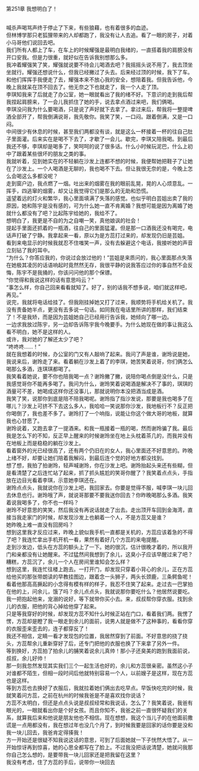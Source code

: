 第251章 我想明白了！
<br />喊杀声喝骂声终于停止了下来，有些狼藉，也有着很多的血迹。<br />但林博学那只老狐狸带来的人却都跑了，我没有让人去追。看了一眼的房子，对着小马哥他们说回去吧。<br />我们所有人都上了车，在车上的时候耀强是最明白我绪的，一直搭着我的肩膀没有开口安我。但是力很重，就好似在告诉我别想那么多。<br />我冲着耀强笑了笑，耀强就说要不待会儿喝酒去吧？我摇摇头说不用了，我去顶坐坐就行。耀强还想说什么，但我已经撇过了头去。后来经过顶的时候，我下了车。<br />和他们挥挥手我便走了去，耀强本来不放心我的安全，想陪着我。但我告诉他，今晚上我就呆在顶不回去了。他无奈之下也就走了，我一个人走了顶。<br />李琪知我来了后就走了办公室，她一眼就看出了我的绪不好。下意识的走到我后帮我捏起肩膀来，了一会儿我抓住了她的手，说去拿点酒过来吧，我们俩喝。<br />李琪没问我为什么要喝酒，只是说了声好就下去拿了。拿过来后，帮我将一整提啤酒全部开了，帮我倒满说哥，我先敬你。我笑了笑，一口闷。跟着倒满，又是一口闷。<br />中间很少有休息的时候，甚至我们两都没有谈，就是这么一杯接着一杯的往自己肚子里面灌。后来实在是喝不下去了，才歇了一会儿。歇完，李琪又陪我喝。到最后我还不够，李琪却是喝多了，笑呵呵的说了很多话。什么小时候玩泥巴，什么上初中了跟着某些很坏的朋友之类的事。<br />我就听着，见到她实在的不轻躺在沙发上连都不想的时候，我便帮她把鞋子了让她在了沙发上。一个人喝酒是无聊的，我也喝不下去。但让我很无奈的是，今晚上怎么会喝这么多都没呢？<br />走到窗户边，我点燃了一烟。吐出来的烟雾在我的眼前乱晃，晃的人心烦意乱。一挥手，四逃窜的烟雾，却又让我觉得它们是那么的无助和恐慌。<br />遥望着远的灯火和繁华，我心里面填满了失落的感觉。也似乎明白芸姐出卖了我的原因，她和陈宇是没有感的，可为什么她一直不肯离婚？我想可能是因为离婚了她就什么都没有了吧？比起陈宇给她的，我给不了。<br />想明白了，我更是不自的为之自嘲一笑，真他娘讽的社会！<br />提起手里面还抓着的一瓶酒，往自己的里面猛灌。但是那一口酒我还没有喝完，电话声打破了宁静。我拿起来一看，原以为是方蕊打过来的，却发现仍旧是芸姐。<br />看到来电显示的时候我就忍不住嗤笑一声，没有去躲避这个电话，我接听她的声音立刻钻了我的耳中。<br />“为什么？你答应我的，你说过会放过他的！”芸姐是来质问的，我心里面那点失落在她极其凌厉的话语响起时竟然然无存，我很平静的说我答应过你的事自然不会反悔，陈宇不是我捅的，你该问问他的那个保镖。<br />“你觉得和我说这样的话有意思吗云？”<br />“事怎么样，你自己回来看看就知了。好了，别的话我不想多说，咱们就这样吧，再见。”<br />说完，我就将电话给挂了。但我刚挂掉她又打了过来，我顺势将手机给关机了。我没有责备她半点，更没有去多说一句话。如同我在电话里所讲的那样，我们结束了！不是我矫，而是因为芸姐她自己已经用行告诉我，她倾向了哪一边。<br />一边求我放过陈宇，另一边却告诉陈宇我今晚要手。为什么她现在做的事让我这么看不明白，她不是这样的人。<br />或许，我对她的了解还太少了吧？<br />“咚咚咚……！”<br />就在我想着的时候，办公室的门又有人敲响了起来。我问了声是谁，谢玲说是她，我说来后，谢玲走了来。看着躺在沙发上着了的李琪，她苦笑着说哥，你们俩怎么喝那么多酒，连琪琪都喝了。<br />我笑看着她说，要不你也陪我喝一点？谢玲撇了撇，说陪你喝点倒是没什么，只是我感觉哥你不能再多喝了。我问为什么，谢玲笑着说喝酒是解决不了事的，琪琪的酒量可不差，她喝成这样你还没事儿，那就说明你本没把酒当成是酒。<br />我笑了笑，说那你到底是陪不陪我喝呢。谢玲指了指沙发说，那要是我也喝多了在哪儿？沙发上可挤不下去这么多人，我哈哈一笑说那你沙发，我地板行不？反正把你喝倒了，我也差不多了。谢玲打了一个响指，说能让你这个做大哥的地板，就算我也心甘愿了。<br />谢玲说着，又跑去拿了一提酒来。和我一瓶接着一瓶的喝，然而谢玲骗了我。最后我是怎么下的不知，反正早上醒来的时候谢玲坐在地上头枕着茶几的，而我并没有在地板上而是稳稳的躺在沙发上。<br />看着窗外的光已经很高了，还有两个仍旧在的女人，我心里面还不好意思的。昨晚上绪不好，却要让她们陪着我解闷，到最后连个觉的好地方都没找到。<br />想了想，我拍了拍谢玲，轻声喊谢玲，你在沙发上吧。谢玲抬起头来还有些糊，但是看清楚了之后连忙站了起来，抓了抓头尴尬的笑哥你醒了？我笑着点点头，手指放在边目光看着李琪，示意她李琪还在。<br />谢玲点点头，我就说你在沙发上吧，我回家去。你要是觉得不服，喊李琪一块儿回去休息也行。谢玲哦了声，就说哥那要不要我送你回去？你昨晚喝那么多酒。我笑着说我喝多了，你不也一样吗？<br />谢玲不好意思的笑笑，然后我没有再说话就走了出去。走出顶开车回到金海湾，直接当我走家门的时候，却发现沙发上也躺着一个人，不是方蕊又是谁？<br />她昨晚上难一直没有回房吗？<br />想到这里我才反应过来，昨晚上貌似我手机一直都是关机的，方蕊应该着急的不得了吧？我连忙拿出手机开机一看，果然有着好几个方蕊的来电提醒。<br />走到沙发边，低头在方蕊的额头上了一下。她的很沉，估计很晚才着的，所以我开门和亲都没有让她醒来。不过猛然间我想到了余儿，这臭小子应该早醒过来了吧？<br />糟糕，方蕊沉了，余儿一个人在房间里谁知会怎么样？<br />想到这里，我连忙往楼上跑去。一打开门，却发现只穿着小背心的余儿，正在方蕊给他买的那张带朗读的早教挂图边，跟着念一头狮子，两头长颈鹿，三条鳄鱼呢！<br />看着他那高高撅起的小念得有模有样的样子，我忍不住笑了起来。走过去一巴掌拍在他的上，问余儿，饿了吗？余儿点点头，我就说那你要吃什么？他居然说要吃。<br />我一把抱起他来，宠溺的说好，等下就带你买小去。来，叔叔帮你穿衣服。找到余儿的衣服，把他的背心掉给他穿了起来。<br />只是等我穿好的时候，却发现方蕊不知什么时候正站在门口，看着我们两。我愣了愣，方蕊却是瞪了我一眼走到余儿的面前，说男人就是做不了这种事的，看看你穿的衣服歪来歪去的，连子都穿反了！<br />我还不相信，定睛一看才发现包的位置，我居然穿到了前面。不好意思的挠了挠头，方蕊帮余儿重新穿好了后，还专门把他的衣服也换了下来拿了另外一件。<br />等到换好，方蕊拍了拍余儿的脯笑着说余儿真帅！那小子还臭美的跑到我面前说，叔叔，余儿好帅！<br />那一刻我忽然发现其实我们三个一起生活也好的，余儿和方蕊很亲密。虽然这小子对谁都不陌生，但相一段时间后他就特别容易一个人，以前嫂子是这样，现在方蕊也是这样。<br />等到方蕊也去换好了衣服后，我就拉着她们俩出去吃早点。早饭快吃完的时候，我就笑着问方蕊，之前在杭州的时候我爸是不是喜欢找你说话？<br />方蕊不太明白，但还是点点头说是叔叔经常和我说话，怎么了？我笑着说，我爸有眼光的，一眼就看出你是个好女孩。而且你知不，我爸之前一直很怀疑我们的关系，就算我后来和他说是朋友他也不相信。现在想想，我这个当儿子的在他面前撒谎是一点用都没有，我在想过年也没几个月了，到时候我要是回家的话你要是没和我一块儿回去，我爸肯定得揍我！<br />方一开始还是很疑不知我说这话的意思，可到了后面她就一下子恍然大悟了。从一开始惊讶再到惊喜，她的心思全都写在了脸上。不过我没把话说清楚，她就问我那你自己怎么想的，是要带我一块儿回家还是把我留在这里？<br />我没有考虑，住了方蕊的手后，说带你一块回去